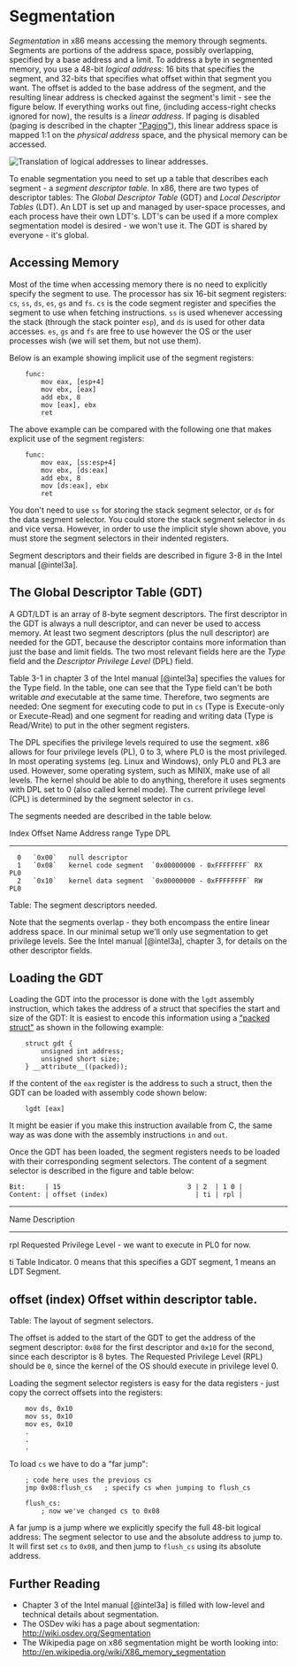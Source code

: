 # Segmentation

_Segmentation_ in x86 means accessing the memory through segments. Segments are
portions of the address space, possibly overlapping, specified by a base
address and a limit. To address a byte in segmented memory, you use a 48-bit
_logical address_: 16 bits that specifies the segment, and 32-bits that
specifies what offset within that segment you want. The offset is added to the
base address of the segment, and the resulting linear address is checked
against the segment's limit - see the figure below. If everything works out
fine, (including access-right checks ignored for now), the results is a _linear
address_. If paging is disabled (paging is described in the chapter
["Paging"](#paging)), this linear address space is mapped 1:1 on the _physical
address_ space, and the physical memory can be accessed.

![Translation of logical addresses to linear addresses.
](images/intel_3_5_logical_to_linear.png)

To enable segmentation you need to set up a table that describes each segment -
a _segment descriptor table_. In x86, there are two types of descriptor tables:
The _Global Descriptor Table_ (GDT) and _Local Descriptor Tables_ (LDT). An LDT
is set up and managed by user-space processes, and each process have their own
LDT's.  LDT's can be used if a more complex segmentation model is desired - we
won't use it. The GDT is shared by everyone - it's global.

## Accessing Memory
Most of the time when accessing memory there is no need to explicitly specify
the segment to use. The processor has six 16-bit segment registers: `cs`, `ss`,
`ds`, `es`, `gs` and  `fs`. `cs` is the code segment register and specifies the
segment to use when fetching instructions. `ss` is used whenever accessing the
stack (through the stack pointer `esp`), and `ds` is used for other data
accesses. `es`, `gs` and `fs` are free to use however the OS or the user
processes wish (we will set them, but not use them).

Below is an example showing implicit use of the segment registers:

~~~ {.nasm}
    func:
        mov eax, [esp+4]
        mov ebx, [eax]
        add ebx, 8
        mov [eax], ebx
        ret
~~~

The above example can be compared with the following one that makes explicit
use of the segment registers:

~~~ {.nasm}
    func:
        mov eax, [ss:esp+4]
        mov ebx, [ds:eax]
        add ebx, 8
        mov [ds:eax], ebx
        ret
~~~

You don't need to use `ss` for storing the stack segment selector, or `ds` for
the data segment selector. You could store the stack segment selector in `ds`
and vice versa. However, in order to use the implicit style shown above, you
must store the segment selectors in their indented registers.

Segment descriptors and their fields are described in figure 3-8 in the Intel
manual [@intel3a].

## The Global Descriptor Table (GDT)

A GDT/LDT is an array of 8-byte segment descriptors. The first descriptor in
the GDT is always a null descriptor, and can never be used to access memory. At
least two segment descriptors (plus the null descriptor) are needed for the GDT,
because the descriptor contains more information than just the base and
limit fields. The two most relevant fields here are the _Type_ field and the
_Descriptor Privilege Level_ (DPL) field.

Table 3-1 in chapter 3 of the Intel manual [@intel3a] specifies the values for
the Type field. In the table, one can see that the Type field can't be both
writable _and_ executable at the same time.
Therefore, two segments are needed: One segment for executing code to put in
`cs` (Type is Execute-only or Execute-Read) and one segment for reading and
writing data (Type is Read/Write) to put in the other segment registers.

The DPL specifies the privilege levels required to use the segment. x86
allows for four privilege levels (PL), 0 to 3, where PL0 is the most
privileged. In most operating systems (eg. Linux and Windows), only PL0 and PL3
are used. However, some operating system, such as MINIX, make use of all
levels. The kernel should be able to do anything, therefore it uses segments
with DPL set to 0 (also called kernel mode). The current privilege level (CPL)
is determined by the segment selector in `cs`.

The segments needed are described in the table below.

  Index   Offset   Name                 Address range             Type   DPL
-------  -------   -------------------  ------------------------- -----  ----
      0   `0x00`   null descriptor
      1   `0x08`   kernel code segment  `0x00000000 - 0xFFFFFFFF` RX     PL0
      2   `0x10`   kernel data segment  `0x00000000 - 0xFFFFFFFF` RW     PL0

Table: The segment descriptors needed.

Note that the segments overlap - they both encompass the entire linear address
space. In our minimal setup we'll only use segmentation to get privilege levels.
See the Intel manual [@intel3a], chapter 3, for details on the other descriptor
fields.

## Loading the GDT

Loading the GDT into the processor is done with the `lgdt` assembly
instruction, which takes the address of a struct that specifies the start and
size of the GDT:
It is easiest to encode this information using a ["packed
struct"](#packing-structs) as shown in the following example:

~~~ {.c}
    struct gdt {
        unsigned int address;
        unsigned short size;
    } __attribute__((packed));
~~~

If the content of the `eax` register is the address to such a struct, then the
GDT can be loaded with assembly code shown below:

~~~ {.nasm}
    lgdt [eax]
~~~

It might be easier if you make this instruction available from C, the same way
as was done with the assembly instructions `in` and `out`.

Once the GDT has been loaded, the segment registers needs to be loaded with
their corresponding segment selectors. The content of a segment selector is
described in the figure and table below:

    Bit:     | 15                                3 | 2  | 1 0 |
    Content: | offset (index)                      | ti | rpl |

-------------------------------------------------------------------------
Name             Description
---------------- -------------------------------------------------------
rpl              Requested Privilege Level - we want to execute in PL0
                 for now.

ti               Table Indicator. 0 means that this specifies a GDT segment, 1
                 means an LDT Segment.

offset (index)   Offset within descriptor table.
------------------------------------------------------------------------

Table: The layout of segment selectors.

The offset is added to the start of the GDT to get the address of the segment
descriptor: `0x08` for the first descriptor and `0x10` for the second, since
each descriptor is 8 bytes. The Requested Privilege Level (RPL) should be `0`,
since the kernel of the OS should execute in privilege level 0.

Loading the segment selector registers is easy for the data registers - just
copy the correct offsets into the registers:

~~~ {.nasm}
    mov ds, 0x10
    mov ss, 0x10
    mov es, 0x10
    .
    .
    .
~~~

To load `cs` we have to do a "far jump":

~~~ {.nasm}
    ; code here uses the previous cs
    jmp 0x08:flush_cs   ; specify cs when jumping to flush_cs

    flush_cs:
        ; now we've changed cs to 0x08
~~~

A far jump is a jump where we explicitly specify the full 48-bit logical
address: The segment selector to use and the absolute address to jump to. It
will first set `cs` to `0x08`, and then jump to `flush_cs` using its absolute
address.

## Further Reading

- Chapter 3 of the Intel manual [@intel3a] is filled with low-level and
  technical details about segmentation.
- The OSDev wiki has a page about segmentation: <http://wiki.osdev.org/Segmentation>
- The Wikipedia page on x86 segmentation might be worth looking into:
  <http://en.wikipedia.org/wiki/X86_memory_segmentation>
